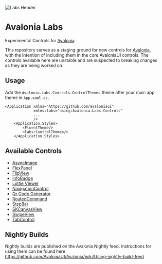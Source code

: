 
![Labs Header](https://github.com/AvaloniaUI/Avalonia.Labs/assets/552074/b9a462fc-8cb7-437b-9023-07e44ab0aabd)

# Avalonia Labs

Experimental Controls for [Avalonia](https://github.com/AvaloniaUI/Avalonia).

This repository serves as a staging ground for new controls for [Avalonia](https://github.com/AvaloniaUI/Avalonia), with the intention of including them in the core AvaloniaUI controls. The controls available here are unstable and are suspected to breaking changes as they are being worked on.

## Usage

Add the `Avalonia.Labs.Controls.ControlThemes` theme after your main app theme in `App.xaml.cs`.

```xaml
<Application xmlns="https://github.com/avaloniaui"
             xmlns:labs="using:Avalonia.Labs.Controls"
             ...
             />
    <Application.Styles>
        <FluentTheme/>
        <labs:ControlThemes/>
    </Application.Styles>
```

## Available Controls

 - [AsyncImage](https://github.com/AvaloniaUI/Avalonia.Labs/tree/main/src/Avalonia.Labs.Controls/AsyncImage)
 - [FlexPanel](https://github.com/AvaloniaUI/Avalonia.Labs/blob/main/src/Avalonia.Labs.Panels/FlexPanel.cs)
 - [FlipView](https://github.com/AvaloniaUI/Avalonia.Labs/tree/main/src/Avalonia.Labs.Controls/FlipView)
 - [InfoBadge](/src/Avalonia.Labs.Controls/InfoBadge/Readme.md)
 - [Lottie Viewer](https://github.com/AvaloniaUI/Avalonia.Labs/tree/main/src/Avalonia.Labs.Lottie)
 - [NavigationControl](https://github.com/AvaloniaUI/Avalonia.Labs/tree/main/src/Avalonia.Labs.Controls/Navigation)
 - [Qr Code Generator](https://github.com/AvaloniaUI/Avalonia.Labs/tree/main/src/Avalonia.Labs.Qr)
 - [RoutedCommand](https://github.com/AvaloniaUI/Avalonia.Labs/tree/main/src/Avalonia.Labs.RoutedCommand)
 - [StepBar](https://github.com/AvaloniaUI/Avalonia.Labs/tree/main/src/Avalonia.Labs.Controls/StepBar)
 - [SKCanvasView](https://github.com/AvaloniaUI/Avalonia.Labs/tree/main/src/Avalonia.Labs.Controls/SKCanvasView)
 - [SwipeView](https://github.com/AvaloniaUI/Avalonia.Labs/tree/main/src/Avalonia.Labs.Controls/SwipeView)
 - [TabControl](https://github.com/AvaloniaUI/Avalonia.Labs/tree/main/src/Avalonia.Labs.Controls/TabLayout)

## Nightly Builds
Nightly builds are published on the Avalonia Nightly feed. Instructions for using them can be found here https://github.com/AvaloniaUI/Avalonia/wiki/Using-nightly-build-feed
